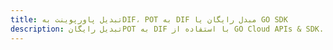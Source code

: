 ---title: تبدیل پاورپوینت بهDIF، POT به DIF مبدل رایگان یا GO SDKdescription: تبدیل رایگانPOT به DIF با استفاده از GO Cloud APIs & SDK. همچنین اسناد Microsoft PowerPoint را در Cloud ایجاد، ویرایش و رندر کنید.---